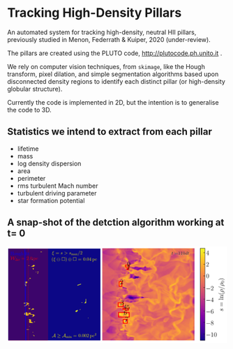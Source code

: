 # Tracking High-Density Pillars
An automated system for tracking high-density, neutral HII pillars, previously studied in Menon, Federrath & Kuiper, 2020 (under-review).

The pillars are created using the PLUTO code, http://plutocode.ph.unito.it .

We rely on computer vision techniques, from `skimage`, like the Hough transform, pixel dilation, and simple segmentation algorithms based upon disconnected density regions to identify each distinct pillar (or high-density globular structure).

Currently the code is implemented in 2D, but the intention is to generalise the code to 3D.

## Statistics we intend to extract from each pillar

* lifetime
* mass
* log density dispersion
* area
* perimeter
* rms turbulent Mach number
* turbulent driving parameter
* star formation potential

## A snap-shot of the detction algorithm working at t= 0
![t=0](/Pics/gitPic1.png)

